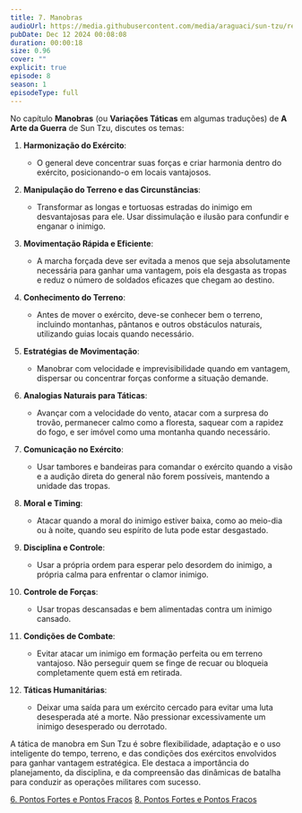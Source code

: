 ```yaml
---
title: 7. Manobras
audioUrl: https://media.githubusercontent.com/media/araguaci/sun-tzu/refs/heads/main/public/audio/08-cap-07-manobras.mp3
pubDate: Dec 12 2024 00:08:08
duration: 00:00:18
size: 0.96
cover: ""
explicit: true
episode: 8
season: 1
episodeType: full
---
```



No capítulo **Manobras** (ou **Variações Táticas** em algumas traduções) de **A Arte da Guerra** de Sun Tzu, discutes os temas:

  1. **Harmonização do Exército**:

      - O general deve concentrar suas forças e criar harmonia dentro do exército, posicionando-o em locais vantajosos.

  2. **Manipulação do Terreno e das Circunstâncias**:

      - Transformar as longas e tortuosas estradas do inimigo em desvantajosas para ele. Usar dissimulação e ilusão para confundir e enganar o inimigo.

  3. **Movimentação Rápida e Eficiente**:

      - A marcha forçada deve ser evitada a menos que seja absolutamente necessária para ganhar uma vantagem, pois ela desgasta as tropas e reduz o número de soldados eficazes que chegam ao destino.

  4. **Conhecimento do Terreno**:

      - Antes de mover o exército, deve-se conhecer bem o terreno, incluindo montanhas, pântanos e outros obstáculos naturais, utilizando guias locais quando necessário.

  5. **Estratégias de Movimentação**:

      - Manobrar com velocidade e imprevisibilidade quando em vantagem, dispersar ou concentrar forças conforme a situação demande.

  6. **Analogias Naturais para Táticas**:

      - Avançar com a velocidade do vento, atacar com a surpresa do trovão, permanecer calmo como a floresta, saquear com a rapidez do fogo, e ser imóvel como uma montanha quando necessário.

  7. **Comunicação no Exército**:

      - Usar tambores e bandeiras para comandar o exército quando a visão e a audição direta do general não forem possíveis, mantendo a unidade das tropas.

  8. **Moral e Timing**:

      - Atacar quando a moral do inimigo estiver baixa, como ao meio-dia ou à noite, quando seu espírito de luta pode estar desgastado.

  9. **Disciplina e Controle**:

      - Usar a própria ordem para esperar pelo desordem do inimigo, a própria calma para enfrentar o clamor inimigo.

  10. **Controle de Forças**:

      - Usar tropas descansadas e bem alimentadas contra um inimigo cansado.

  11. **Condições de Combate**:

      - Evitar atacar um inimigo em formação perfeita ou em terreno vantajoso. Não perseguir quem se finge de recuar ou bloqueia completamente quem está em retirada.

  12. **Táticas Humanitárias**:

      - Deixar uma saída para um exército cercado para evitar uma luta desesperada até a morte. Não pressionar excessivamente um inimigo desesperado ou derrotado.

A tática de manobra em Sun Tzu é sobre flexibilidade, adaptação e o uso inteligente do tempo, terreno, e das condições dos exércitos envolvidos para ganhar vantagem estratégica. Ele destaca a importância do planejamento, da disciplina, e da compreensão das dinâmicas de batalha para conduzir as operações militares com sucesso.

  
<div class="text-center mt-16">
  <a class="btn btn-accent mt-9" href="/episode/post07">6. Pontos Fortes e Pontos Fracos</a>
  <a class="btn btn-accent mt-9" href="/episode/post09">8. Pontos Fortes e Pontos Fracos</a>
</div>